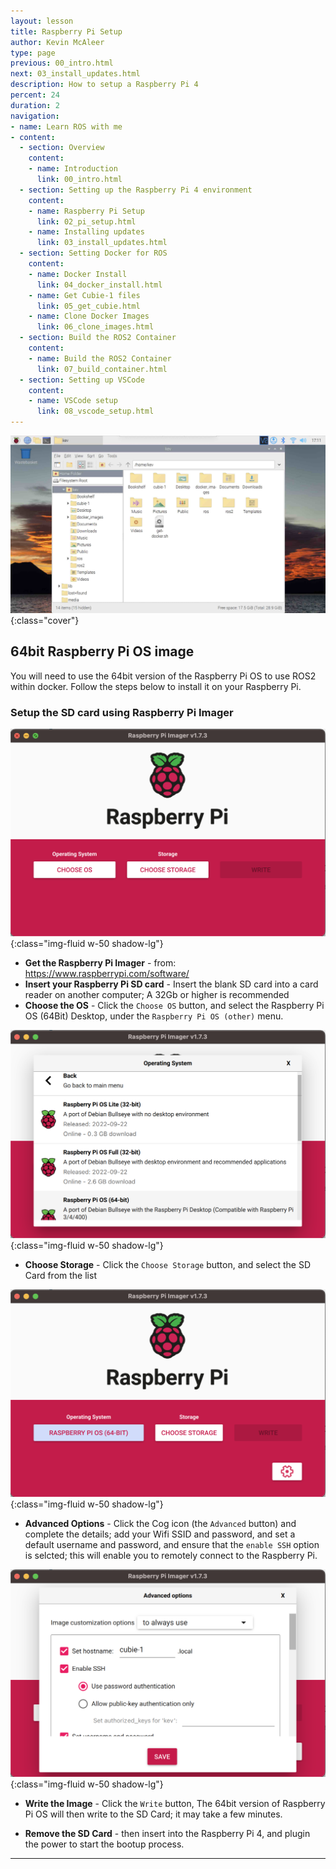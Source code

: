 ```yaml
---
layout: lesson
title: Raspberry Pi Setup
author: Kevin McAleer
type: page
previous: 00_intro.html
next: 03_install_updates.html
description: How to setup a Raspberry Pi 4
percent: 24
duration: 2
navigation:
- name: Learn ROS with me
- content:
  - section: Overview
    content:
    - name: Introduction
      link: 00_intro.html
  - section: Setting up the Raspberry Pi 4 environment
    content:
    - name: Raspberry Pi Setup
      link: 02_pi_setup.html
    - name: Installing updates
      link: 03_install_updates.html
  - section: Setting Docker for ROS
    content:
    - name: Docker Install
      link: 04_docker_install.html
    - name: Get Cubie-1 files
      link: 05_get_cubie.html
    - name: Clone Docker Images
      link: 06_clone_images.html
  - section: Build the ROS2 Container
    content:
    - name: Build the ROS2 Container
      link: 07_build_container.html
  - section: Setting up VSCode
    content:
    - name: VSCode setup
      link: 08_vscode_setup.html
---
```



![Screenshot of the imager tool](assets/rpi_desktop.jpg){:class="cover"}

## 64bit Raspberry Pi OS image

You will need to use the 64bit version of the Raspberry Pi OS to use ROS2 within docker. Follow the steps below to install it on your Raspberry Pi.

### Setup the SD card using Raspberry Pi Imager

![Screenshot of the imager tool](assets/rpi_imager01.png){:class="img-fluid w-50 shadow-lg"}

* **Get the Raspberry Pi Imager** -  from: <https://www.raspberrypi.com/software/>
* **Insert your Raspberry Pi SD card** - Insert the blank SD card into a card reader on another computer; A 32Gb or higher is recommended
* **Choose the OS** - Click the  `Choose OS` button, and select the Raspberry Pi OS (64Bit) Desktop, under the `Raspberry Pi OS (other)` menu.

![Screenshot of the imager tool - choose os page](assets/rpi_imager03.png){:class="img-fluid w-50 shadow-lg"}

* **Choose Storage** - Click the `Choose Storage` button, and select the SD Card from the list

![Screenshot of the imager tool - choose os page](assets/rpi_imager02.png){:class="img-fluid w-50 shadow-lg"}

* **Advanced Options** - Click the Cog icon (the `Advanced` button) and complete the details; add your Wifi SSID and password, and set a default username and password, and ensure that the `enable SSH` option is selcted; this will enable you to remotely connect to the Raspberry Pi.

![Screenshot of the imager tool - choose os page](assets/rpi_imager04.png){:class="img-fluid w-50 shadow-lg"}

* **Write the Image** - Click the `Write` button, The 64bit version of Raspberry Pi OS will then write to the SD Card; it may take a few minutes.

* **Remove the SD Card** - then insert into the Raspberry Pi 4, and plugin the power to start the bootup process.

---
